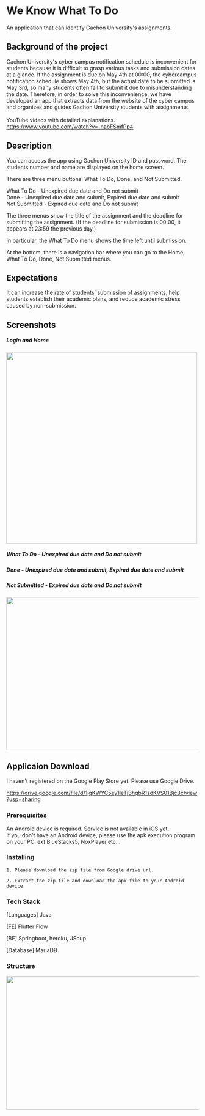 # We Know What To Do

An application that can identify Gachon University's assignments.

## Background of the project

Gachon University's cyber campus notification schedule is inconvenient for students because it is difficult to grasp various tasks and submission dates at a glance. If the assignment is due on May 4th at 00:00, the cybercampus notification schedule shows May 4th, but the actual date to be submitted is May 3rd, so many students often fail to submit it due to misunderstanding the date. 
Therefore, in order to solve this inconvenience, we have developed an app that extracts data from the website of the cyber campus and organizes and guides Gachon University students with assignments.<br><br>
YouTube videos with detailed explanations.<br> <https://www.youtube.com/watch?v=-nabFSmfPp4>

## Description

You can access the app using Gachon University ID and password. The students number and name are displayed on the home screen. 

There are three menu buttons: What To Do, Done, and Not Submitted.

What To Do - Unexpired due date and Do not submit<br>
Done - Unexpired due date and submit, Expired due date and submit<br>
Not Submitted - Expired due date and Do not submit<br>

The three menus show the title of the assignment and the deadline for submitting the assignment. (If the deadline for submission is 00:00, it appears at 23:59 the previous day.)

In particular, the What To Do menu shows the time left until submission.

At the bottom, there is a navigation bar where you can go to the Home, What To Do, Done, Not Submitted menus.
## Expectations

It can increase the rate of students' submission of assignments, help students establish their academic plans, and reduce academic stress caused by non-submission.

## Screenshots

##### Login and Home <br>
<img src="https://user-images.githubusercontent.com/76763417/177106777-1ef14bde-fee3-416c-90ec-982d8fcee84f.png" width="500" height="500"/>
<br>

##### What To Do - Unexpired due date and Do not submit
##### Done - Unexpired due date and submit, Expired due date and submit
##### Not Submitted - Expired due date and Do not submit
<img src="https://user-images.githubusercontent.com/76763417/177106814-6136fff3-b33e-442b-b839-8532c81f9a8d.png" width="600" height="400"/>


## Applicaion Download
I haven't registered on the Google Play Store yet. Please use Google Drive.

<https://drive.google.com/file/d/1jqKWYC5ey1leTjBhgbR1sdKVS01Bjc3c/view?usp=sharing>

### Prerequisites

An Android device is required. 
Service is not available in iOS yet.<br>
If you don't have an Android device, please use the apk execution program on your PC. ex) BlueStacks5, NoxPlayer etc...



### Installing

```,
1. Please download the zip file from Google drive url.

2. Extract the zip file and download the apk file to your Android device

```

### Tech Stack
[Languages] Java

[FE] Flutter Flow

[BE] Springboot, heroku, JSoup

[Database] MariaDB

### Structure


<img src="https://user-images.githubusercontent.com/76763417/177102845-e620900c-4832-44d4-9be8-f7632ef98ee8.jpg" width="600" height="350"/>

